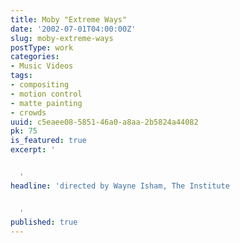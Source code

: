 ```yaml
---
title: Moby "Extreme Ways"
date: '2002-07-01T04:00:00Z'
slug: moby-extreme-ways
postType: work
categories:
- Music Videos
tags:
- compositing
- motion control
- matte painting
- crowds
uuid: c5eaee08-5851-46a0-a8aa-2b5824a44082
pk: 75
is_featured: true
excerpt: '


  '
headline: 'directed by Wayne Isham, The Institute


  '
published: true
---
```




